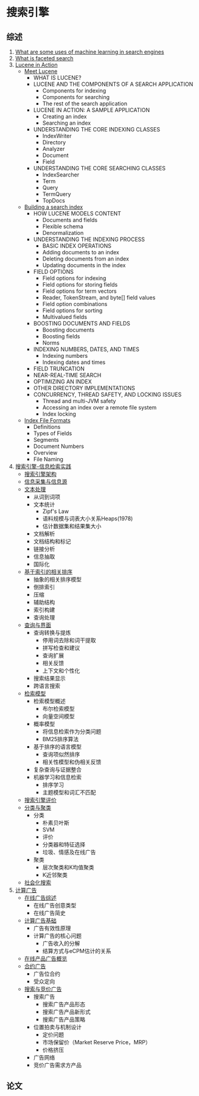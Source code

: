# 搜索引擎
## 综述
1. [What are some uses of machine learning in search engines][63]
1. [What is faceted search][64]
1. [Lucene in Action](LuceneInAction)
    - [Meet Lucene](LuceneInAction/MeetLucene.md)
        - WHAT IS LUCENE?
        - LUCENE AND THE COMPONENTS OF A SEARCH APPLICATION
            - Components for indexing
            - Components for searching
            - The rest of the search application
        - LUCENE IN ACTION: A SAMPLE APPLICATION
            - Creating an index
            - Searching an index
        - UNDERSTANDING THE CORE INDEXING CLASSES
            - IndexWriter
            - Directory
            - Analyzer
            - Document
            - Field
        - UNDERSTANDING THE CORE SEARCHING CLASSES
            - IndexSearcher
            - Term
            - Query
            - TermQuery
            - TopDocs
    - [Building a search index](LuceneInAction/BuildingASearchIndex.md)
        - HOW LUCENE MODELS CONTENT
            - Documents and fields
            - Flexible schema
            - Denormalization
        - UNDERSTANDING THE INDEXING PROCESS
            - BASIC INDEX OPERATIONS
            - Adding documents to an index
            - Deleting documents from an index
            - Updating documents in the index
        - FIELD OPTIONS
            - Field options for indexing
            - Field options for storing fields
            - Field options for term vectors
            - Reader, TokenStream, and byte[] field values
            - Field option combinations
            - Field options for sorting
            - Multivalued fields
        - BOOSTING DOCUMENTS AND FIELDS
            - Boosting documents
            - Boosting fields
            - Norms
        - INDEXING NUMBERS, DATES, AND TIMES
            - Indexing numbers
            - Indexing dates and times
        - FIELD TRUNCATION
        - NEAR-REAL-TIME SEARCH
        - OPTIMIZING AN INDEX
        - OTHER DIRECTORY IMPLEMENTATIONS
        - CONCURRENCY, THREAD SAFETY, AND LOCKING ISSUES
            - Thread and multi-JVM safety
            - Accessing an index over a remote file system
            - Index locking
    - [Index File Formats](LuceneInAction/IndexFileFormats.md)
        - Definitions
        - Types of Fields
        - Segments
        - Document Numbers
        - Overview
        - File Naming
1. [搜索引擎-信息检索实践](search-engine)
    - [搜索引擎架构][1]
    - [信息采集与信息源][2]
    - [文本处理][3]
        - 从词到词项
        - 文本统计
            - Zipf's Law
            - 语料规模与词表大小关系Heaps(1978)
            - 估计数据集和结果集大小
        - 文档解析
        - 文档结构和标记
        - 链接分析
        - 信息抽取
        - 国际化
    - [基于索引的相关排序][4]
        - 抽象的相关排序模型
        - 倒排索引
        - 压缩
        - 辅助结构
        - 索引构建
        - 查询处理
    - [查询与界面][5]
        - 查询转换与提炼
            - 停用词去除和词干提取
            - 拼写检查和建议
            - 查询扩展
            - 相关反馈
            - 上下文和个性化
        - 搜索结果显示
        - 跨语言搜索
    - [检索模型][6]
        - 检索模型概述
            - 布尔检索模型
            - 向量空间模型
        - 概率模型
            - 将信息检索作为分类问题
            - BM25排序算法
        - 基于排序的语言模型
            - 查询项似然排序
            - 相关性模型和伪相关反馈
        - 复杂查询与证据整合
        - 机器学习和信息检索
            - 排序学习
            - 主题模型和词汇不匹配
    - [搜索引擎评价][7]
    - [分类与聚类][8]
        - 分类
            - 朴素贝叶斯
            - SVM
            - 评价
            - 分类器和特征选择
            - 垃圾、情感及在线广告
        - 聚类
            - 层次聚类和K均值聚类
            - K近邻聚类
    - [社会化搜索][9]
1. [计算广告](computational_ad)
    - [在线广告综述][1]
        - 在线广告创意类型
        - 在线广告简史
    - [计算广告基础][2]
        - 广告有效性原理
        - 计算广告的核心问题
            - 广告收入的分解
            - 结算方式与eCPM估计的关系
    - [在线产品广告概览][3]
    - [合约广告][4]
        - 广告位合约
        - 受众定向
    - [搜索与竞价广告][5]
        - 搜索广告
            - 搜索广告产品形态
            - 搜索广告产品新形式
            - 搜索广告产品策略
        - 位置拍卖与机制设计
            - 定价问题
            - 市场保留价（Market Reserve Price，MRP）
            - 价格挤压
        - 广告网络
        - 竞价广告需求方产品

## 论文



[63]: WhatAreSomeUsesOfMachineLearningInSearchEngines.md
[64]: WhatIsFacetedSearch.md


[1]: search-engine/archtecture.ipynb
[2]: search-engine/crawl.md
[3]: search-engine/handle_document.ipynb
[4]: search-engine/sort.ipynb
[5]: search-engine/query.ipynb
[6]: search-engine/search-model.ipynb
[7]: search-engine/evaluate.ipynb
[8]: search-engine/classification_clustering.ipynb
[9]: search-engine/social_search.ipynb

[11]: computational_ad/chap1.md
[12]: computational_ad/chap2.ipynb
[13]: computational_ad/chap3.md
[14]: computational_ad/chap4.md
[15]: computational_ad/chap5.ipynb
